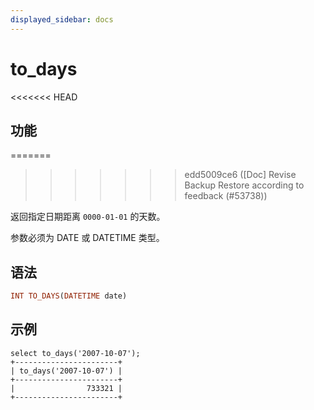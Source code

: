 ```yaml
---
displayed_sidebar: docs
---
```


# to_days

<<<<<<< HEAD
## 功能
=======

>>>>>>> edd5009ce6 ([Doc] Revise Backup Restore according to feedback (#53738))

返回指定日期距离 `0000-01-01` 的天数。

参数必须为 DATE 或 DATETIME 类型。

## 语法

```Haskell
INT TO_DAYS(DATETIME date)
```

## 示例

```Plain Text
select to_days('2007-10-07');
+-----------------------+
| to_days('2007-10-07') |
+-----------------------+
|                733321 |
+-----------------------+
```
